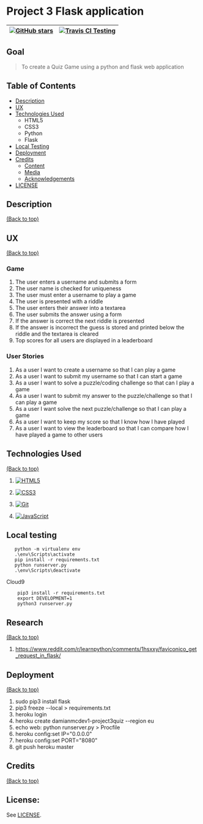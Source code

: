 # Project 3 Flask application

| <a href="https://github.com/DamianMcNulty/project3quiz/stargazers">     <img src="https://img.shields.io/github/stars/DamianMcNulty/project3quiz.svg?style=social" alt="GitHub stars"> </a> 	| [![Travis CI Testing](https://travis-ci.org/DamianMcNulty/project3quiz.svg?branch=master)](https://travis-ci.org/DamianMcNulty/project3quiz) 	|
|-----------------------------------------------------------------------------------------------------------------------------------------------------------------------------------------------	|------------------------------------------------------------------------------------------------------------------------------------------------	|

## Goal
>To create a Quiz Game using a python and flask web application

## Table of Contents
- [Description](#description)
- [UX](#ux)
- [Technologies Used](#technologies-used)
    - HTML5
    - CSS3
    - Python
    - Flask
- [Local Testing](#local-testing)
- [Deployment](#deployment)
- [Credits](#credits)
    - [Content](#content)
    - [Media](#media)
    - [Acknowledgements](#acknowledgements)
- [LICENSE](#license)

## Description
[(Back to top)](#table-of-contents)

## UX
[(Back to top)](#table-of-contents)
### Game
1. The user enters a username and submits a form
2. The user name is checked for uniqueness
3. The user must enter a username to play a game
4. The user is presented with a riddle
5. The user enters their answer into a textarea
6. The user submits the answer using a form
7. If the answer is correct the next riddle is presented
8. If the answer is incorrect the guess is stored and printed below the riddle and the textarea is cleared
9. Top scores for all users are displayed in a leaderboard

### User Stories
1. As a user I want to create a username so that I can play a game
2. As a user I want to submit my username so that I can start a game
3. As a user I want to solve a puzzle/coding challenge so that can I play a game
4. As a user I want to submit my answer to the puzzle/challenge so that I can play a game
5. As a user I want solve the next puzzle/challenge so that I can play a game
6. As a user I want to keep my score so that I know how I have played
7. As a user I want to view the leaderboard so that I can compare how I have played a game to other users
## Technologies Used
[(Back to top)](#table-of-contents)
1. [![HTML5](https://github.com/DamianMcNulty/my-first-website/blob/master/img/HTML5_logo_and_wordmark.svg)](https://en.wikipedia.org/wiki/HTML5) 

2. [![CSS3](https://github.com/DamianMcNulty/my-first-website/blob/master/img/CSS3_logo_and_wordmark.svg)](https://en.wikipedia.org/wiki/Cascading_Style_Sheets)  

3. [![Git](https://github.com/DamianMcNulty/my-first-website/blob/master/img/Git-logo.svg)](https://en.wikipedia.org/wiki/Git)

4. [![JavaScript](https://github.com/DamianMcNulty/my-first-website/blob/master/img/Unofficial_JavaScript_logo_2.svg)](https://en.wikipedia.org/wiki/JavaScript)

## Local testing
```pip install virtualenv
   python -m virtualenv env
   .\env\Scripts\activate
   pip install -r requirements.txt
   python runserver.py
   .\env\Scripts\deactivate
```

Cloud9
```
    pip3 install -r requirements.txt
    export DEVELOPMENT=1
    python3 runserver.py
```

## Research
[(Back to top)](#table-of-contents)
1. https://www.reddit.com/r/learnpython/comments/1hsxxy/faviconico_get_request_in_flask/

## Deployment
[(Back to top)](#table-of-contents)
1. sudo pip3 install flask
2. pip3 freeze --local > requirements.txt
1. heroku login
2. heroku create damianmcdev1-project3quiz --region eu
3. echo web: python runserver.py > Procfile
4. heroku config:set IP="0.0.0.0"
5. heroku config:set PORT="8080"
6. git push heroku master

 
## Credits
[(Back to top)](#table-of-contents)

## License:

See [LICENSE](LICENSE).
